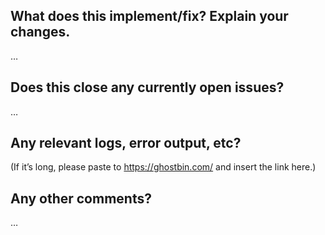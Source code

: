<!-- Thanks for sending a pull request!

Here's how it's done:
0. If you are planning a large feature, please, discuss it first in a separate issue.
   See also [CONTRIBUTING.md](https://github.com/sobolevn/git-secret/blob/master/CONTRIBUTING.md) if you haven't already.
1. Make sure that you open your pull request against the `master` branch
2. Make sure that your code has the same style as the surrounding code and git-secret in general
3. Make sure your code passes using `shellcheck` with `make lint`
4. You can also spellcheck your code using 'aspell -c {filename}'
5. If you are adding or changing features, please add tests that cover the new behavior (in addition to the unchanged behavior if appropriate)
6. Make sure that all tests pass
7. Add an entry to CHANGELOG.md explaining the change briefly and, if appropriate, referring to the related issue #

Please make sure you click the link above to view the contribution guidelines, then fill out the blanks below. -->

What does this implement/fix? Explain your changes.
---------------------------------------------------
…

Does this close any currently open issues?
------------------------------------------
…

Any relevant logs, error output, etc?
-------------------------------------
(If it’s long, please paste to https://ghostbin.com/ and insert the link here.)

Any other comments?
-------------------
…
